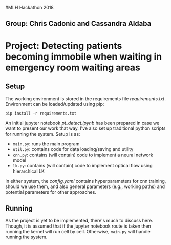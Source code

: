 #MLH Hackathon 2018
## Group: Chris Cadonic and Cassandra Aldaba

# Project: Detecting patients becoming immobile when waiting in emergency room waiting areas

## Setup

The working environment is stored in the requirements file *requirements.txt*. Environment can be loaded/updated using pip:

`pip install -r requirements.txt`

An initial jupyter notebook *pt_detect.ipynb* has been prepared in case we want to present our work that way. I've also set up traditional python scripts for running the system. Setup is as:

- `main.py`: runs the main program
- `util.py`: contains code for data loading/saving and utility
- `cnn.py`: contains (will contain) code to implement a neural network model
- `lk.py`: contains (will contain) code to implement optical flow using hierarchical LK

In either system, the *config.yaml* contains hyperparameters for cnn training, should we use them, and also general parameters (e.g., working paths) and potential parameters for other approaches.

## Running

As the project is yet to be implemented, there's much to discuss here. Though, it is assumed that if the jupyter notebook route is taken then running the kernel will run cell by cell. Otherwise, `main.py` will handle running the system.
